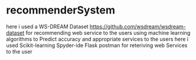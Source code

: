 # recommenderSystem
here i used a WS-DREAM Dataset   https://github.com/wsdream/wsdream-dataset
for recommending web service to the users
using machine learning algorithms to Predict accuracy and appropriate services to the users 
here i used
Scikit-learning
Spyder-ide
Flask
postman for reteriving web Services to the user
